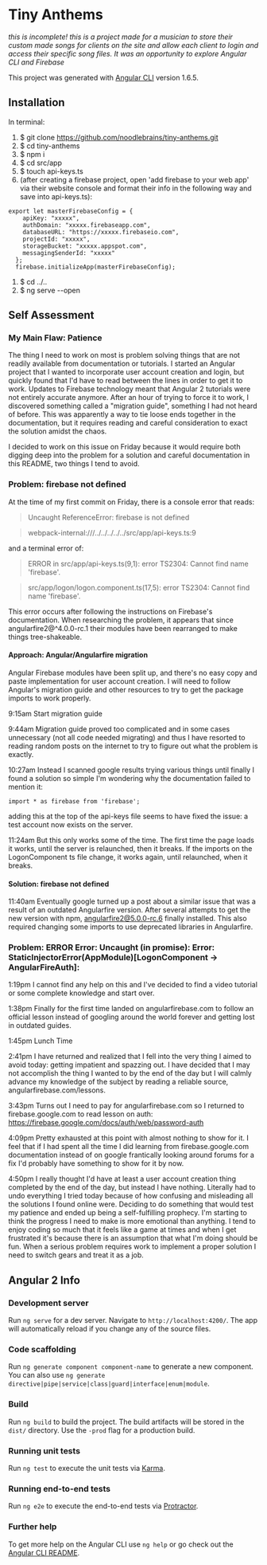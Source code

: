 # Tiny Anthems
_this is incomplete!_
_this is a project made for a musician to store their custom made songs for clients on the site and allow each client to login and access their specific song files. It was an opportunity to explore Angular CLI and Firebase_

This project was generated with [Angular CLI](https://github.com/angular/angular-cli) version 1.6.5.

## Installation
In terminal:

1. $ git clone https://github.com/noodlebrains/tiny-anthems.git
1. $ cd tiny-anthems
1. $ npm i
1. $ cd src/app
1. $ touch api-keys.ts
1. (after creating a firebase project, open 'add firebase to your web app' via their website console and format their info in the following way and save into api-keys.ts):
```
export let masterFirebaseConfig = {
    apiKey: "xxxxx",
    authDomain: "xxxxx.firebaseapp.com",
    databaseURL: "https://xxxxx.firebaseio.com",
    projectId: "xxxxx",
    storageBucket: "xxxxx.appspot.com",
    messagingSenderId: "xxxxx"
  };
  firebase.initializeApp(masterFirebaseConfig);
  ```
1. $ cd ../..
1. $ ng serve --open

## Self Assessment

### My Main Flaw: Patience

The thing I need to work on most is problem solving things that are not readily available from documentation or tutorials. I started an Angular project that I wanted to incorporate user account creation and login, but quickly found that I'd have to read between the lines in order to get it to work. Updates to Firebase technology meant that Angular 2 tutorials were not entirely accurate anymore. After an hour of trying to force it to work, I discovered something called a "migration guide", something I had not heard of before. This was apparently a way to tie loose ends together in the documentation, but it requires reading and careful consideration to exact the solution amidst the chaos.

I decided to work on this issue on Friday because it would require both digging deep into the problem for a solution and careful documentation in this README, two things I tend to avoid.

### Problem: firebase not defined

At the time of my first commit on Friday, there is a console error that reads:

> Uncaught ReferenceError: firebase is not defined

> webpack-internal:///../../../../../src/app/api-keys.ts:9

and a terminal error of:

> ERROR in src/app/api-keys.ts(9,1): error TS2304: Cannot find name 'firebase'.

> src/app/logon/logon.component.ts(17,5): error TS2304: Cannot find name 'firebase'.


This error occurs after following the instructions on Firebase's documentation. When researching the problem, it appears that since angularfire2@^4.0.0-rc.1 their modules have been rearranged to make things tree-shakeable.

#### Approach: Angular/Angularfire migration

Angular Firebase modules have been split up, and there's no easy copy and paste implementation for user account creation. I will need to follow Angular's migration guide and other resources to try to get the package imports to work properly.

9:15am
Start migration guide

9:44am
Migration guide proved too complicated and in some cases unnecessary (not all code needed migrating) and thus I have resorted to reading random posts on the internet to try to figure out what the problem is exactly.

10:27am
Instead I scanned google results trying various things until finally I found a solution so simple I'm wondering why the documentation failed to mention it:
```
import * as firebase from 'firebase';
```
adding this at the top of the api-keys file seems to have fixed the issue: a test account now exists on the server.

11:24am
But this only works some of the time. The first time the page loads it works, until the server is relaunched, then it breaks. If the imports on the LogonComponent ts file change, it works again, until relaunched, when it breaks.

#### Solution: firebase not defined
11:40am
Eventually google turned up a post about a similar issue that was a result of an outdated Angularfire version. After several attempts to get the new version with npm, angularfire2@5.0.0-rc.6 finally installed. This also required changing some imports to use deprecated libraries in Angularfire.

### Problem: ERROR Error: Uncaught (in promise): Error: StaticInjectorError(AppModule)[LogonComponent -> AngularFireAuth]:

1:19pm
I cannot find any help on this and I've decided to find a video tutorial or some complete knowledge and start over.

1:38pm
Finally for the first time landed on angularfirebase.com to follow an official lesson instead of googling around the world forever and getting lost in outdated guides.

1:45pm
Lunch Time

2:41pm
I have returned and realized that I fell into the very thing I aimed to avoid today: getting impatient and spazzing out. I have decided that I may not accomplish the thing I wanted to by the end of the day but I will calmly advance my knowledge of the subject by reading a reliable source, angularfirebase.com/lessons.

3:43pm
Turns out I need to pay for angularfirebase.com so I returned to firebase.google.com to read lesson on auth: https://firebase.google.com/docs/auth/web/password-auth

4:09pm
Pretty exhausted at this point with almost nothing to show for it. I feel that if I had spent all the time I did learning from firebase.google.com documentation instead of on google frantically looking around forums for a fix I'd probably have something to show for it by now.

4:50pm
I really thought I'd have at least a user account creation thing completed by the end of the day, but instead I have nothing. Literally had to undo everything I tried today because of how confusing and misleading all the solutions I found online were. Deciding to do something that would test my patience and ended up being a self-fulfilling prophecy. I'm starting to think the progress I need to make is more emotional than anything. I tend to enjoy coding so much that it feels like a game at times and when I get frustrated it's because there is an assumption that what I'm doing should be fun. When a serious problem requires work to implement a proper solution I need to switch gears and treat it as a job.

## Angular 2 Info

### Development server

Run `ng serve` for a dev server. Navigate to `http://localhost:4200/`. The app will automatically reload if you change any of the source files.

### Code scaffolding

Run `ng generate component component-name` to generate a new component. You can also use `ng generate directive|pipe|service|class|guard|interface|enum|module`.

### Build

Run `ng build` to build the project. The build artifacts will be stored in the `dist/` directory. Use the `-prod` flag for a production build.

### Running unit tests

Run `ng test` to execute the unit tests via [Karma](https://karma-runner.github.io).

### Running end-to-end tests

Run `ng e2e` to execute the end-to-end tests via [Protractor](http://www.protractortest.org/).

### Further help

To get more help on the Angular CLI use `ng help` or go check out the [Angular CLI README](https://github.com/angular/angular-cli/blob/master/README.md).
